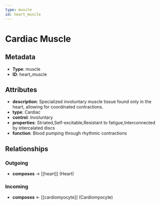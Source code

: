 ```yaml
---
type: muscle
id: heart_muscle
---
```


# Cardiac Muscle

## Metadata

- **Type**: muscle
- **ID**: heart_muscle

## Attributes

- **description**: Specialized involuntary muscle tissue found only in the heart, allowing for coordinated contractions.
- **type**: Cardiac
- **control**: Involuntary
- **properties**: Striated,Self-excitable,Resistant to fatigue,Interconnected by intercalated discs
- **function**: Blood pumping through rhythmic contractions

## Relationships

### Outgoing

- **composes** → [[heart]] (Heart)

### Incoming

- **composes** ← [[cardiomyocyte]] (Cardiomyocyte)

